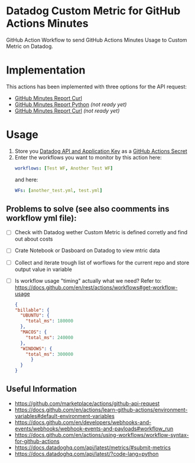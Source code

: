 # Datadog Custom Metric for GitHub Actions Minutes
GitHub Action Workflow to send GitHub Actions Minutes Usage to Custom Metric on Datadog.

# Implementation
This actions has been implemented with three options for the API request:
* [GitHub Minutes Report Curl](.github/workflows/datadog_curl.yml)
* [GitHub Minutes Report Python](.github/workflows/datadog_python.yml) *(not ready yet)*
* [GitHub Minutes Report Curl](.github/workflows/datadog_go.yml) *(not ready yet)*

# Usage

1. Store you [Datadog API and Application Key]() as a [GitHub Actions Secret]()
2. Enter the workflows you want to monitor by this action here:
   ```yml
   workflows: [Test WF, Another Test WF]
   ```
   and here:
   ```yml
   WFs: [another_test.yml, test.yml] 
   ```

## Problems to solve (see also coomments ins workflow yml file):
- [ ] Check with Datadog wether Custom Metric is defined corretly and find out about costs
- [ ] Crate Notebook or Dasboard on Datadog to view mtric data
- [ ] Collect and iterate trough list of worflows for the current repo and store output value in variable
- [ ] Is workflow usage "timing" actually what we need? Refer to: https://docs.github.com/en/rest/actions/workflows#get-workflow-usage

  ```json
  {
  "billable": {
    "UBUNTU": {
      "total_ms": 180000
    },
    "MACOS": {
      "total_ms": 240000
    },
    "WINDOWS": {
      "total_ms": 300000
        }
    }
  }
  ```

## Useful Information
* https://github.com/marketplace/actions/github-api-request
* https://docs.github.com/en/actions/learn-github-actions/environment-variables#default-environment-variables
* https://docs.github.com/en/developers/webhooks-and-events/webhooks/webhook-events-and-payloads#workflow_run
* https://docs.github.com/en/actions/using-workflows/workflow-syntax-for-github-actions
* https://docs.datadoghq.com/api/latest/metrics/#submit-metrics
* https://docs.datadoghq.com/api/latest/?code-lang=python